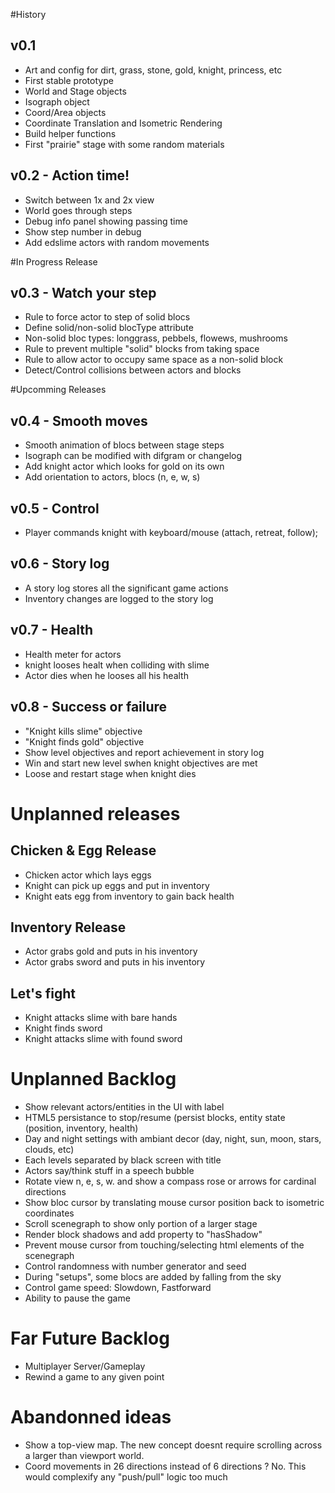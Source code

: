 
#History

## v0.1
- Art and config for dirt, grass, stone, gold, knight, princess, etc
- First stable prototype
- World and Stage objects
- Isograph object
- Coord/Area objects
- Coordinate Translation and Isometric Rendering
- Build helper functions
- First "prairie" stage with some random materials

## v0.2 - Action time!
- Switch between 1x and 2x view
- World goes through steps
- Debug info panel showing passing time
- Show step number in debug
- Add edslime actors with random movements


#In Progress Release

## v0.3 - Watch your step
- Rule to force actor to step of solid blocs
- Define solid/non-solid blocType attribute
- Non-solid bloc types: longgrass, pebbels, flowews, mushrooms
- Rule to prevent multiple "solid" blocks from taking space
- Rule to allow actor to occupy same space as a non-solid block
- Detect/Control collisions between actors and blocks

#Upcomming Releases

## v0.4 - Smooth moves
- Smooth animation of blocs between stage steps
- Isograph can be modified with difgram or changelog
- Add knight actor which looks for gold on its own
- Add orientation to actors, blocs (n, e, w, s)

## v0.5 - Control
- Player commands knight with keyboard/mouse (attach, retreat, follow);

## v0.6 - Story log
- A story log stores all the significant game actions
- Inventory changes are logged to the story log


## v0.7 - Health
- Health meter for actors
- knight looses healt when colliding with slime
- Actor dies when he looses all his health

## v0.8 - Success or failure
- "Knight kills slime" objective
- "Knight finds gold" objective
- Show level objectives and report achievement in story log
- Win and start new level swhen knight objectives are met
- Loose and restart stage when knight dies


# Unplanned releases

## Chicken & Egg Release
- Chicken actor which lays eggs
- Knight can pick up eggs and put in inventory
- Knight eats egg from inventory to gain back health

## Inventory Release
- Actor grabs gold and puts in his inventory
- Actor grabs sword and puts in his inventory

## Let's fight
- Knight attacks slime with bare hands
- Knight finds sword
- Knight attacks slime with found sword


# Unplanned Backlog
- Show relevant actors/entities in the UI with label
- HTML5 persistance to stop/resume (persist blocks, entity state (position, inventory, health)
- Day and night settings with ambiant decor (day, night, sun, moon, stars, clouds, etc)
- Each levels separated by black screen with title
- Actors say/think stuff in a speech bubble
- Rotate view n, e, s, w. and show a compass rose or arrows for cardinal directions
- Show bloc cursor by translating mouse cursor position back to isometric coordinates
- Scroll scenegraph to show only portion of a larger stage
- Render block shadows and add property to "hasShadow"
- Prevent mouse cursor from touching/selecting html elements of the scenegraph
- Control randomness with number generator and seed
- During "setups", some blocs are added by falling from the sky
- Control game speed: Slowdown, Fastforward
- Ability to pause the game
# Far Future Backlog
- Multiplayer Server/Gameplay
- Rewind a game to any given point

# Abandonned ideas
- Show a top-view map. The new concept doesnt require scrolling across a larger than viewport world.
- Coord movements in 26 directions instead of 6 directions ? No. This would complexify any "push/pull" logic too much

